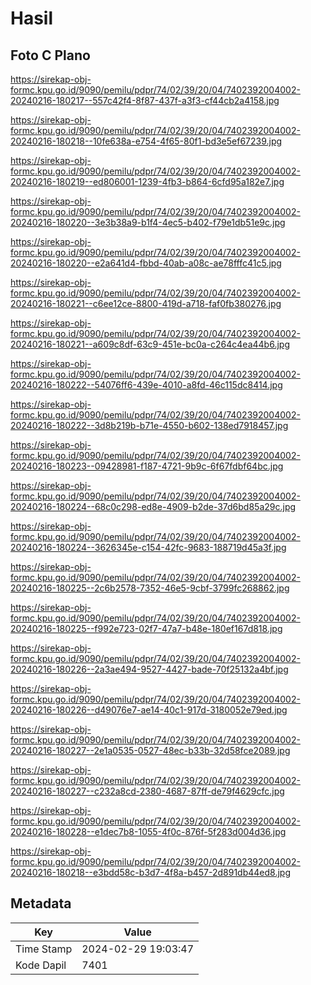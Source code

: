 # Hasil

## Foto C Plano

https://sirekap-obj-formc.kpu.go.id/9090/pemilu/pdpr/74/02/39/20/04/7402392004002-20240216-180217--557c42f4-8f87-437f-a3f3-cf44cb2a4158.jpg

https://sirekap-obj-formc.kpu.go.id/9090/pemilu/pdpr/74/02/39/20/04/7402392004002-20240216-180218--10fe638a-e754-4f65-80f1-bd3e5ef67239.jpg

https://sirekap-obj-formc.kpu.go.id/9090/pemilu/pdpr/74/02/39/20/04/7402392004002-20240216-180219--ed806001-1239-4fb3-b864-6cfd95a182e7.jpg

https://sirekap-obj-formc.kpu.go.id/9090/pemilu/pdpr/74/02/39/20/04/7402392004002-20240216-180220--3e3b38a9-b1f4-4ec5-b402-f79e1db51e9c.jpg

https://sirekap-obj-formc.kpu.go.id/9090/pemilu/pdpr/74/02/39/20/04/7402392004002-20240216-180220--e2a641d4-fbbd-40ab-a08c-ae78fffc41c5.jpg

https://sirekap-obj-formc.kpu.go.id/9090/pemilu/pdpr/74/02/39/20/04/7402392004002-20240216-180221--c6ee12ce-8800-419d-a718-faf0fb380276.jpg

https://sirekap-obj-formc.kpu.go.id/9090/pemilu/pdpr/74/02/39/20/04/7402392004002-20240216-180221--a609c8df-63c9-451e-bc0a-c264c4ea44b6.jpg

https://sirekap-obj-formc.kpu.go.id/9090/pemilu/pdpr/74/02/39/20/04/7402392004002-20240216-180222--54076ff6-439e-4010-a8fd-46c115dc8414.jpg

https://sirekap-obj-formc.kpu.go.id/9090/pemilu/pdpr/74/02/39/20/04/7402392004002-20240216-180222--3d8b219b-b71e-4550-b602-138ed7918457.jpg

https://sirekap-obj-formc.kpu.go.id/9090/pemilu/pdpr/74/02/39/20/04/7402392004002-20240216-180223--09428981-f187-4721-9b9c-6f67fdbf64bc.jpg

https://sirekap-obj-formc.kpu.go.id/9090/pemilu/pdpr/74/02/39/20/04/7402392004002-20240216-180224--68c0c298-ed8e-4909-b2de-37d6bd85a29c.jpg

https://sirekap-obj-formc.kpu.go.id/9090/pemilu/pdpr/74/02/39/20/04/7402392004002-20240216-180224--3626345e-c154-42fc-9683-188719d45a3f.jpg

https://sirekap-obj-formc.kpu.go.id/9090/pemilu/pdpr/74/02/39/20/04/7402392004002-20240216-180225--2c6b2578-7352-46e5-9cbf-3799fc268862.jpg

https://sirekap-obj-formc.kpu.go.id/9090/pemilu/pdpr/74/02/39/20/04/7402392004002-20240216-180225--f992e723-02f7-47a7-b48e-180ef167d818.jpg

https://sirekap-obj-formc.kpu.go.id/9090/pemilu/pdpr/74/02/39/20/04/7402392004002-20240216-180226--2a3ae494-9527-4427-bade-70f25132a4bf.jpg

https://sirekap-obj-formc.kpu.go.id/9090/pemilu/pdpr/74/02/39/20/04/7402392004002-20240216-180226--d49076e7-ae14-40c1-917d-3180052e79ed.jpg

https://sirekap-obj-formc.kpu.go.id/9090/pemilu/pdpr/74/02/39/20/04/7402392004002-20240216-180227--2e1a0535-0527-48ec-b33b-32d58fce2089.jpg

https://sirekap-obj-formc.kpu.go.id/9090/pemilu/pdpr/74/02/39/20/04/7402392004002-20240216-180227--c232a8cd-2380-4687-87ff-de79f4629cfc.jpg

https://sirekap-obj-formc.kpu.go.id/9090/pemilu/pdpr/74/02/39/20/04/7402392004002-20240216-180228--e1dec7b8-1055-4f0c-876f-5f283d004d36.jpg

https://sirekap-obj-formc.kpu.go.id/9090/pemilu/pdpr/74/02/39/20/04/7402392004002-20240216-180218--e3bdd58c-b3d7-4f8a-b457-2d891db44ed8.jpg


## Metadata

| Key        | Value               |
| ---------- | ------------------- |
| Time Stamp | 2024-02-29 19:03:47 |
| Kode Dapil | 7401                |



